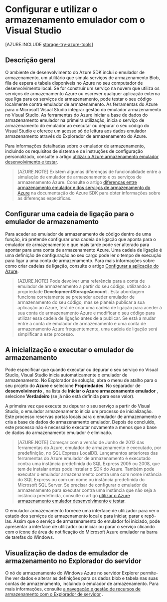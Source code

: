 <properties 
   pageTitle="Configurar e utilizar o armazenamento emulador com o Visual Studio | Microsoft Azure"
   description="Configurar e utilizar o armazenamento emulador com o Visual Studio"
   services="visual-studio-online"
   documentationCenter="na"
   authors="TomArcher"
   manager="douge"
   editor="" />
<tags 
   ms.service="storage"
   ms.devlang="multiple"
   ms.topic="article"
   ms.tgt_pltfrm="na"
   ms.workload="na"
   ms.date="07/18/2016"
   ms.author="tarcher" />

# <a name="configuring-and-using-the-storage-emulator-with-visual-studio"></a>Configurar e utilizar o armazenamento emulador com o Visual Studio

[AZURE.INCLUDE [storage-try-azure-tools](../includes/storage-try-azure-tools.md)]

## <a name="overview"></a>Descrição geral
O ambiente de desenvolvimento do Azure SDK inclui o emulador de armazenamento, um utilitário que simula serviços de armazenamento Blob, fila de espera e tabela disponíveis no Azure no seu computador de desenvolvimento local. Se for construir um serviço na nuvem que utiliza os serviços de armazenamento Azure ou escrever qualquer aplicação externa que liga para os serviços de armazenamento, pode testar o seu código localmente contra emulador de armazenamento. As ferramentas do Azure para o Microsoft Visual Studio integrar gestão do emulador armazenamento no Visual Studio. As ferramentas do Azure iniciar a base de dados do armazenamento emulador na primeira utilização, inicia o serviço de armazenamento do emulador ao executar ou depurar o seu código do Visual Studio e oferece um acesso só de leitura aos dados emulador armazenamento através do Explorador de armazenamento do Azure.

Para informações detalhadas sobre o emulador de armazenamento, incluindo os requisitos de sistema e de instruções de configuração personalizado, consulte o artigo [utilizar o Azure armazenamento emulador desenvolvimento e testar](./storage/storage-use-emulator.md).

>[AZURE.NOTE] Existem algumas diferenças de funcionalidade entre a simulação de emulador de armazenamento e os serviços de armazenamento Azure. Consulte o artigo [diferenças entre armazenamento emulador e dos serviços de armazenamento do Azure](./storage/storage-use-emulator.md) na documentação do Azure SDK para obter informações sobre as diferenças específicas.

## <a name="configuring-a-connection-string-for-the-storage-emulator"></a>Configurar uma cadeia de ligação para o emulador de armazenamento

Para aceder ao emulador de armazenamento de código dentro de uma função, irá pretende configurar uma cadeia de ligação que aponta para o emulador de armazenamento e que mais tarde pode ser alterado para apontar para uma conta de armazenamento Azure. Uma cadeia de ligação é uma definição de configuração ao seu cargo pode ler o tempo de execução para ligar a uma conta de armazenamento. Para mais informações sobre como criar cadeias de ligação, consulte o artigo [Configurar a aplicação do Azure](https://msdn.microsoft.com/library/azure/2da5d6ce-f74d-45a9-bf6b-b3a60c5ef74e#BK_SettingsPage).

>[AZURE.NOTE] Pode devolver uma referência para a conta de emulador de armazenamento a partir do seu código, utilizando a propriedade **DevelopmentStorageAccount** . Esta abordagem funciona corretamente se pretender aceder emulador de armazenamento do seu código, mas se planeia publicar a sua aplicação ao Azure, terá de criar uma cadeia de ligação para aceder à sua conta de armazenamento Azure e modificar o seu código para utilizar essa cadeia de ligação antes de a publicar. Se está a mudar entre a conta de emulador de armazenamento e uma conta de armazenamento Azure frequentemente, uma cadeia de ligação será simplificar a este processo.

## <a name="initializing-and-running-the-storage-emulator"></a>A inicialização e executar o emulador de armazenamento

Pode especificar que quando executar ou depurar o seu serviço no Visual Studio, Visual Studio inicia automaticamente o emulador de armazenamento. No Explorador de solução, abra o menu de atalho para o seu projeto do **Azure** e selecione **Propriedades**. No separador de **desenvolvimento** , na lista de **Iniciar o Azure armazenamento emulador** , selecione **Verdadeiro** (se já não está definida para esse valor).

A primeira vez que execute ou depurar o seu serviço a partir do Visual Studio, o emulador armazenamento inicia um processo de inicialização. Este processo reservas portas locais para o emulador de armazenamento e cria a base de dados do armazenamento emulador. Depois de concluído, este processo não é necessário executar novamente a menos que a base de dados do armazenamento emulador é eliminado.

>[AZURE.NOTE] Começar com a versão de Junho de 2012 das ferramentas do Azure, emulador de armazenamento é executado, por predefinição, no SQL Express LocalDB. Lançamentos anteriores das ferramentas do Azure emulador de armazenamento é executado contra uma instância predefinida do SQL Express 2005 ou 2008, que tem de instalar antes pode instalar o SDK do Azure. Também pode executar o emulador armazenamento contra uma com nome instância do SQL Express ou com um nome ou instância predefinida do Microsoft SQL Server. Se precisar de configurar o emulador de armazenamento para executar contra uma instância que não seja a instância predefinida, consulte o artigo [utilizar o Azure armazenamento emulador desenvolvimento e testar](./storage/storage-use-emulator.md).

O emulador armazenamento fornece uma interface de utilizador para ver o estado dos serviços de armazenamento local e para iniciar, parar e repô-las. Assim que o serviço de armazenamento do emulador foi iniciado, pode apresentar a interface de utilizador ou iniciar ou parar o serviço clicando com o ícone de área de notificação do Microsoft Azure emulador na barra de tarefas do Windows.

## <a name="viewing-storage-emulator-data-in-server-explorer"></a>Visualização de dados de emulador de armazenamento no Explorador do servidor

O nó de armazenamento do Windows Azure no servidor Explorer permite-lhe ver dados e alterar as definições para os dados blob e tabela nas suas contas de armazenamento, incluindo o emulador de armazenamento. Para mais informações, consulte [a navegação e gestão de recursos de armazenamento com o Explorador de servidor](https://msdn.microsoft.com/library/azure/ff683677.aspx) .
